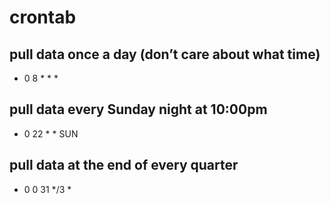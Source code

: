 # crontab

## pull data once a day (don’t care about what time) 
- 0 8 * * *
## pull data every Sunday night at 10:00pm 
- 0 22 * * SUN
## pull data at the end of every quarter  
- 0 0 31 */3 * 
